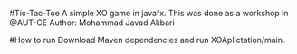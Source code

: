 #Tic-Tac-Toe
  A simple XO game in javafx. This was done as a workshop in @AUT-CE
  Author: Mohammad Javad Akbari

#How to run
  Download Maven dependencies and run XOAplictation/main.
